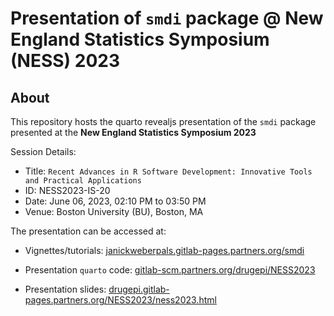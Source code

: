 # Presentation of `smdi` package @ **New England Statistics Symposium (NESS) 2023**

## About

This repository hosts the quarto revealjs presentation of the `smdi` package presented at the **New England Statistics Symposium 2023**

Session Details:

- Title: `Recent Advances in R Software Development: Innovative Tools and Practical Applications`
- ID: NESS2023-IS-20
- Date: June 06, 2023, 02:10 PM to 03:50 PM
- Venue: Boston University (BU), Boston, MA

The presentation can be accessed at:

-   Vignettes/tutorials: [janickweberpals.gitlab-pages.partners.org/smdi](https://janickweberpals.gitlab-pages.partners.org/smdi)

-   Presentation `quarto` code: [gitlab-scm.partners.org/drugepi/NESS2023](https://gitlab-scm.partners.org/drugepi/NESS2023)

-   Presentation slides: [drugepi.gitlab-pages.partners.org/NESS2023/ness2023.html](https://drugepi.gitlab-pages.partners.org/NESS2023/ness2023.html#/title-slide)
